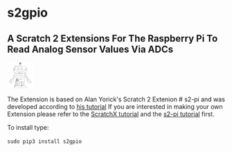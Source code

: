 # s2gpio
## A Scratch 2 Extensions For The Raspberry Pi To Read Analog Sensor Values Via ADCs
![](https://github.com/thunder1551/s2gpio/blob/master/docs/images/RoboRasp.png)

The Extension is based on Alan Yorick's Scratch 2 Extenion # s2-pi and was developed according to [his tutorial](https://mryslab.github.io/s2-pi/)
If you are interested in making your own Extension please refer to the [ScratchX tutorial](https://github.com/LLK/scratchx) and the [s2-pi tutorial](https://mryslab.github.io/s2-pi/) first.

To install type:

`
sudo pip3 install s2gpio
`



